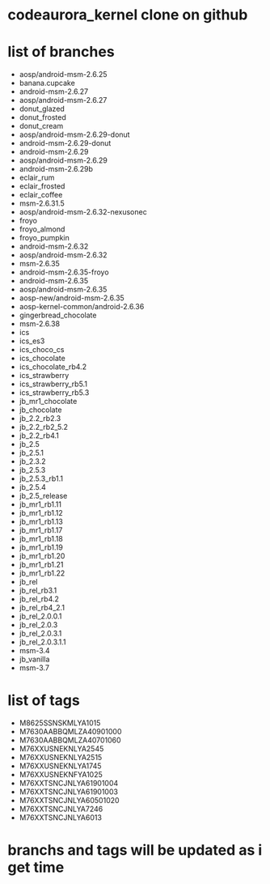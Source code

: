 codeaurora_kernel clone on github
========================

list of branches 
=================

- aosp/android-msm-2.6.25
- banana.cupcake
- android-msm-2.6.27
- aosp/android-msm-2.6.27
- donut_glazed
- donut_frosted
- donut_cream
- aosp/android-msm-2.6.29-donut
- android-msm-2.6.29-donut
- android-msm-2.6.29
- aosp/android-msm-2.6.29
- android-msm-2.6.29b
- eclair_rum
- eclair_frosted
- eclair_coffee
- msm-2.6.31.5
- aosp/android-msm-2.6.32-nexusonec
- froyo
- froyo_almond
- froyo_pumpkin
- android-msm-2.6.32
- aosp/android-msm-2.6.32 
- msm-2.6.35
- android-msm-2.6.35-froyo
- android-msm-2.6.35
- aosp/android-msm-2.6.35 
- aosp-new/android-msm-2.6.35
- aosp-kernel-common/android-2.6.36
- gingerbread_chocolate
- msm-2.6.38
- ics
- ics_es3
- ics_choco_cs
- ics_chocolate
- ics_chocolate_rb4.2
- ics_strawberry
- ics_strawberry_rb5.1
- ics_strawberry_rb5.3
- jb_mr1_chocolate
- jb_chocolate
- jb_2.2_rb2.3
- jb_2.2_rb2_5.2
- jb_2.2_rb4.1
- jb_2.5
- jb_2.5.1
- jb_2.3.2
- jb_2.5.3
- jb_2.5.3_rb1.1
- jb_2.5.4
- jb_2.5_release
- jb_mr1_rb1.11
- jb_mr1_rb1.12
- jb_mr1_rb1.13
- jb_mr1_rb1.17
- jb_mr1_rb1.18
- jb_mr1_rb1.19 
- jb_mr1_rb1.20
- jb_mr1_rb1.21
- jb_mr1_rb1.22
- jb_rel
- jb_rel_rb3.1
- jb_rel_rb4.2
- jb_rel_rb4_2.1 
- jb_rel_2.0.0.1 
- jb_rel_2.0.3
- jb_rel_2.0.3.1 
- jb_rel_2.0.3.1.1
- msm-3.4
- jb_vanilla
- msm-3.7

list of tags
=============

- M8625SSNSKMLYA1015
- M7630AABBQMLZA40901000
- M7630AABBQMLZA40701060
- M76XXUSNEKNLYA2545
- M76XXUSNEKNLYA2515
- M76XXUSNEKNLYA1745
- M76XXUSNEKNFYA1025
- M76XXTSNCJNLYA61901004
- M76XXTSNCJNLYA61901003
- M76XXTSNCJNLYA60501020
- M76XXTSNCJNLYA7246
- M76XXTSNCJNLYA6013

branchs and tags will be updated as i get time 
==============================================
